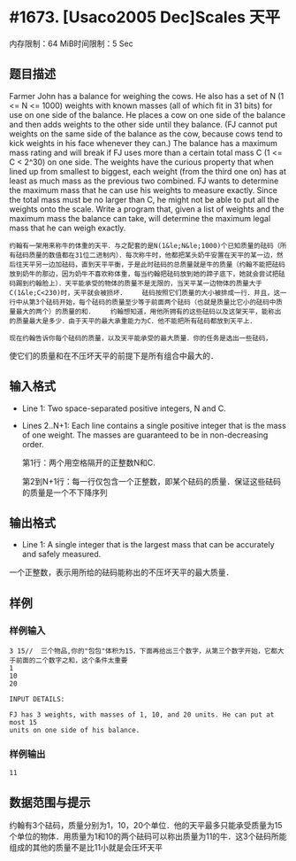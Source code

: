 # #1673. [Usaco2005 Dec]Scales 天平

内存限制：64 MiB时间限制：5 Sec

## 题目描述

Farmer John has a balance for weighing the cows. He also has a set of N (1 <= N <= 1000) weights with known masses (all of which fit in 31 bits) for use on one side of the balance. He places a cow on one side of the balance and then adds weights to the other side until they balance. (FJ cannot put weights on the same side of the balance as the cow, because cows tend to kick weights in his face whenever they can.) The balance has a maximum mass rating and will break if FJ uses more than a certain total mass C (1 <= C < 2^30) on one side. The weights have the curious property that when lined up from smallest to biggest, each weight (from the third one on) has at least as much mass as the previous two combined. FJ wants to determine the maximum mass that he can use his weights to measure exactly. Since the total mass must be no larger than C, he might not be able to put all the weights onto the scale. Write a program that, given a list of weights and the maximum mass the balance can take, will determine the maximum legal mass that he can weigh exactly. 

    约翰有一架用来称牛的体重的天平．与之配套的是N(1&le;N&le;1000)个已知质量的砝码（所有砝码质量的数值都在31位二进制内）．每次称牛时，他都把某头奶牛安置在天平的某一边，然后往天平另一边加砝码，直到天平平衡，于是此时砝码的总质量就是牛的质量（约翰不能把砝码放到奶牛的那边，因为奶牛不喜欢称体重，每当约翰把砝码放到她的蹄子底下，她就会尝试把砝码踢到约翰脸上）．天平能承受的物体的质量不是无限的，当天平某一边物体的质量大于C(1&le;C<230)时，天平就会被损坏．    砝码按照它们质量的大小被排成一行．并且，这一行中从第3个砝码开始，每个砝码的质量至少等于前面两个砝码（也就是质量比它小的砝码中质量最大的两个）的质量的和．    约翰想知道，用他所拥有的这些砝码以及这架天平，能称出的质量最大是多少．由于天平的最大承重能力为C．他不能把所有砝码都放到天平上．

    现在约翰告诉你每个砝码的质量，以及天平能承受的最大质量．你的任务是选出一些砝码，

使它们的质量和在不压坏天平的前提下是所有组合中最大的．

## 输入格式

* Line 1: Two space-separated positive integers, N and C. 

* Lines 2..N+1: Each line contains a single positive integer that is the mass of one weight. The masses are guaranteed to be in non-decreasing order. 

    第1行：两个用空格隔开的正整数N和C.

    第2到N+1行：每一行仅包含一个正整数，即某个砝码的质量．保证这些砝码的质量是一个不下降序列

## 输出格式

* Line 1: A single integer that is the largest mass that can be accurately and safely measured. 

 一个正整数，表示用所给的砝码能称出的不压坏天平的最大质量．

## 样例

### 样例输入

    
    3 15//  三个物品,你的"包包"体积为15，下面再给出三个数字，从第三个数字开始，它都大于前面的二个数字之和，这个条件太重要
    1
    10
    20
    
    INPUT DETAILS:
    
    FJ has 3 weights, with masses of 1, 10, and 20 units. He can put at most 15
    units on one side of his balance.
    
    
    

### 样例输出

    
    11 
    

## 数据范围与提示

   约翰有3个砝码，质量分别为1，10，20个单位．他的天平最多只能承受质量为15个单位的物体．用质量为1和10的两个砝码可以称出质量为11的牛．这3个砝码所能组成的其他的质量不是比11小就是会压坏天平
